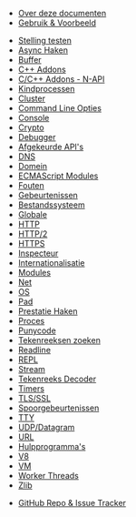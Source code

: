 <!--
  NB(chrisdickinson): if you move this file, be sure to update
  tools/doc/html.js to point at the new location.
-->

<!--introduced_in=v0.10.0-->

* [Over deze documenten](documentation.html)
* [Gebruik & Voorbeeld](synopsis.html)

<div class="line"></div>

* [Stelling testen](assert.html)
* [Async Haken](async_hooks.html)
* [Buffer](buffer.html)
* [C++ Addons](addons.html)
* [C/C++ Addons - N-API](n-api.html)
* [Kindprocessen](child_process.html)
* [Cluster](cluster.html)
* [Command Line Opties](cli.html)
* [Console](console.html)
* [Crypto](crypto.html)
* [Debugger](debugger.html)
* [Afgekeurde API's](deprecations.html)
* [DNS](dns.html)
* [Domein](domain.html)
* [ECMAScript Modules](esm.html)
* [Fouten](errors.html)
* [Gebeurtenissen](events.html)
* [Bestandssysteem](fs.html)
* [Globale](globals.html)
* [HTTP](http.html)
* [HTTP/2](http2.html)
* [HTTPS](https.html)
* [Inspecteur](inspector.html)
* [Internationalisatie](intl.html)
* [Modules](modules.html)
* [Net](net.html)
* [OS](os.html)
* [Pad](path.html)
* [Prestatie Haken](perf_hooks.html)
* [Proces](process.html)
* [Punycode](punycode.html)
* [Tekenreeksen zoeken](querystring.html)
* [Readline](readline.html)
* [REPL](repl.html)
* [Stream](stream.html)
* [Tekenreeks Decoder](string_decoder.html)
* [Timers](timers.html)
* [TLS/SSL](tls.html)
* [Spoorgebeurtenissen](tracing.html)
* [TTY](tty.html)
* [UDP/Datagram](dgram.html)
* [URL](url.html)
* [Hulpprogramma's](util.html)
* [V8](v8.html)
* [VM](vm.html)
* [Worker Threads](worker_threads.html)
* [Zlib](zlib.html)

<div class="line"></div>

* [GitHub Repo & Issue Tracker](https://github.com/nodejs/node)
